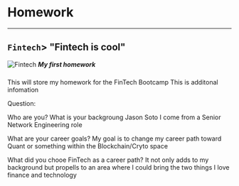 # Homework
---
`Fintech`> "Fintech is cool"
---
![Fintech](https://www.forbes.com/advisor/wp-content/uploads/2020/08/getty_what_is_fintech_080220pm_jpg_yvtZYBW2.jpg)
**_My first homework_**
###
This will store my homework for the FinTech Bootcamp
This is additonal infomation

Question:

Who are you? What is your backgroung
Jason Soto I come from a Senior Network Engineering role

What are your career goals?
My goal is to change my career path toward Quant or something within the Blockchain/Cryto space

What did you chooe FinTech as a career path?
It not only adds to my background but propells to an area where I could bring the two things I love finance and technology
